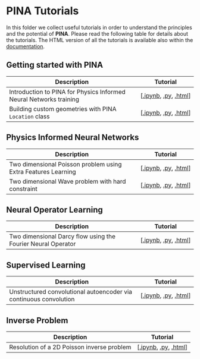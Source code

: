 # PINA Tutorials

In this folder we collect useful tutorials in order to understand the principles and the potential of **PINA**. Please read the following table for details about the tutorials. The HTML version of all the tutorials is available also within the [documentation](http://mathlab.github.io/PINA/).

## Getting started with PINA

| Description   | Tutorial |
|---------------|-----------|
Introduction to PINA for Physics Informed Neural Networks training|[[.ipynb](tutorial1/tutorial.ipynb),&#160;[.py](tutorial1/tutorial.py),&#160;[.html](http://mathlab.github.io/PINA/_rst/tutorial1/tutorial.html)]|
Building custom geometries with PINA `Location` class|[[.ipynb](tutorial1/tutorial.ipynb),&#160;[.py](tutorial1/tutorial.py),&#160;[.html](http://mathlab.github.io/PINA/_rst/tutorial1/tutorial.html)]|


## Physics Informed Neural Networks
| Description   | Tutorial  |
|---------------|-----------|
Two dimensional Poisson problem using Extra Features Learning &nbsp; &nbsp; |[[.ipynb](tutorial2/tutorial.ipynb),&#160;[.py](tutorial2/tutorial.py),&#160;[.html](http://mathlab.github.io/PINA/_rst/tutorial2/tutorial.html)]|
Two dimensional Wave problem with hard constraint |[[.ipynb](tutorial3/tutorial.ipynb),&#160;[.py](tutorial3/tutorial.py),&#160;[.html](http://mathlab.github.io/PINA/_rst/tutorial3/tutorial.html)]|

## Neural Operator Learning
| Description   | Tutorial  |
|---------------|-----------|
Two dimensional Darcy flow using the Fourier Neural Operator  &nbsp; &nbsp; &nbsp;&nbsp; &nbsp;|[[.ipynb](tutorial5/tutorial.ipynb),&#160;[.py](tutorial5/tutorial.py),&#160;[.html](http://mathlab.github.io/PINA/_rst/tutorial5/tutorial.html)]|

## Supervised Learning
| Description   | Tutorial  |
|---------------|-----------|
Unstructured convolutional autoencoder via continuous convolution |[[.ipynb](tutorial4/tutorial.ipynb),&#160;[.py](tutorial4/tutorial.py),&#160;[.html](http://mathlab.github.io/PINA/_rst/tutorial4/tutorial.html)]|

## Inverse Problem
| Description   | Tutorial  |
|---------------|-----------|
Resolution of a 2D Poisson inverse problem |[[.ipynb](tutorial7/tutorial.ipynb),&#160;[.py](tutorial7/tutorial.py),&#160;[.html](http://mathlab.github.io/PINA/_rst/tutorial7/tutorial.html)]|
